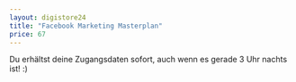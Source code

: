 ```yaml
---
layout: digistore24
title: "Facebook Marketing Masterplan"
price: 67
---
```

<p>Du erh&#xE4;ltst deine Zugangsdaten sofort, auch wenn es gerade 3 Uhr nachts ist! :)</p>
